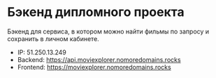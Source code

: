 # Бэкенд дипломного проекта 
Бэкенд для сервиса, в котором можно найти фильмы по запросу и сохранить в личном кабинете.

- IP: 51.250.13.249
- Backend: https://api.moviexplorer.nomoredomains.rocks
- Frontend: https://moviexplorer.nomoredomains.rocks
